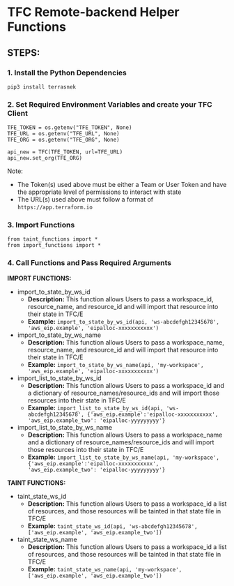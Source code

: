 # TFC Remote-backend Helper Functions

## STEPS:
### 1. Install the Python Dependencies
```
pip3 install terrasnek
```

### 2. Set Required Environment Variables and create your TFC Client
```
TFE_TOKEN = os.getenv("TFE_TOKEN", None)
TFE_URL = os.getenv("TFE_URL", None)
TFE_ORG = os.getenv("TFE_ORG", None)

api_new = TFC(TFE_TOKEN, url=TFE_URL)
api_new.set_org(TFE_ORG)
```
Note:
* The Token(s) used above must be either a Team or User Token and have the appropriate level of permissions to interact with state
* The URL(s) used above must follow a format of `https://app.terraform.io`

### 3. Import Functions
```
from taint_functions import *
from import_functions import *
```

### 4. Call Functions and Pass Required Arguments
**IMPORT FUNCTIONS:**
* import_to_state_by_ws_id
  * **Description:** This function allows Users to pass a workspace_id, resource_name, and resource_id and will import that resource into their state in TFC/E
  * **Example:** `import_to_state_by_ws_id(api, 'ws-abcdefgh12345678', 'aws_eip.example', 'eipalloc-xxxxxxxxxxx')`
* import_to_state_by_ws_name
  * **Description:** This function allows Users to pass a workspace_name, resource_name, and resource_id and will import that resource into their state in TFC/E
  * **Example:** `import_to_state_by_ws_name(api, 'my-workspace', 'aws_eip.example', 'eipalloc-xxxxxxxxxxx')`
* import_list_to_state_by_ws_id
  * **Description:** This function allows Users to pass a workspace_id and a dictionary of resource_names/resource_ids and will import those resources into their state in TFC/E
  * **Example:** `import_list_to_state_by_ws_id(api, 'ws-abcdefgh12345678', {'aws_eip.example':'eipalloc-xxxxxxxxxxx', 'aws_eip.example_two': 'eipalloc-yyyyyyyyy'}`
* import_list_to_state_by_ws_name
  * **Description:** This function allows Users to pass a workspace_name and a dictionary of resource_names/resource_ids and will import those resources into their state in TFC/E
  * **Example:** `import_list_to_state_by_ws_name(api, 'my-workspace', {'aws_eip.example':'eipalloc-xxxxxxxxxxx', 'aws_eip.example_two': 'eipalloc-yyyyyyyyy'}`

**TAINT FUNCTIONS:**
* taint_state_ws_id
  * **Description:** This function allows Users to pass a workspace_id a list of resources, and those resources will be tainted in that state file in TFC/E
  * **Example:** `taint_state_ws_id(api, 'ws-abcdefgh12345678', ['aws_eip.example', 'aws_eip.example_two'])`
* taint_state_ws_name
  * **Description:** This function allows Users to pass a workspace_id a list of resources, and those resources will be tainted in that state file in TFC/E
  * **Example:** `taint_state_ws_name(api, 'my-workspace', ['aws_eip.example', 'aws_eip.example_two'])`
